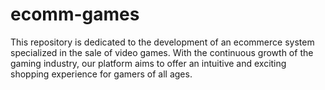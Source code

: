 # ecomm-games
This repository is dedicated to the development of an ecommerce system specialized in the sale of video games. With the continuous growth of the gaming industry, our platform aims to offer an intuitive and exciting shopping experience for gamers of all ages.

